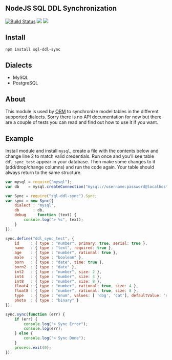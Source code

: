 ## NodeJS SQL DDL Synchronization

[![Build Status](https://secure.travis-ci.org/dresende/node-sql-ddl-sync.png?branch=master)](http://travis-ci.org/dresende/node-sql-ddl-sync)
[![](https://badge.fury.io/js/sql-ddl-sync.png)](https://npmjs.org/package/sql-ddl-sync)
[![](https://gemnasium.com/dresende/node-sql-ddl-sync.png)](https://gemnasium.com/dresende/node-sql-ddl-sync)

## Install

```sh
npm install sql-ddl-sync
```

## Dialects

- MySQL
- PostgreSQL

## About

This module is used by [ORM](http://dresende.github.com/node-orm2) to synchronize model tables in the different supported
dialects. Sorry there is no API documentation for now but there are a couple of tests you can read and find out how to use
it if you want.

## Example

Install module and install `mysql`, create a file with the contents below and change line 2 to match valid credentials.
Run once and you'll see table `ddl_sync_test` appear in your database. Then make some changes to it (add/drop/change columns)
and run the code again. Your table should always return to the same structure.

```js
var mysql = require("mysql");
var db    = mysql.createConnection("mysql://username:password@localhost/database");

var Sync = require("sql-ddl-sync").Sync;
var sync = new Sync({
	dialect : "mysql",
	db      : db,
	debug   : function (text) {
		console.log("> %s", text);
	}
});

sync.define("ddl_sync_test", {
	id     : { type : "number", primary: true, serial: true },
	name   : { type : "text", required: true },
	age    : { type : "number", rational: true },
	male   : { type : "boolean" },
	born   : { type : "date", time: true },
	born2  : { type : "date" },
	int2   : { type : "number", size: 2 },
	int4   : { type : "number", size: 4 },
	int8   : { type : "number", size: 8 },
	float4 : { type : "number", rational: true, size: 4 },
	float8 : { type : "number", rational: true, size: 8 },
	type   : { type : "enum", values: [ 'dog', 'cat'], defaultValue: 'dog', required: true },
	photo  : { type : "binary" }
});

sync.sync(function (err) {
	if (err) {
		console.log("> Sync Error");
		console.log(err);
	} else {
		console.log("> Sync Done");
	}
	process.exit(0);
});

```
